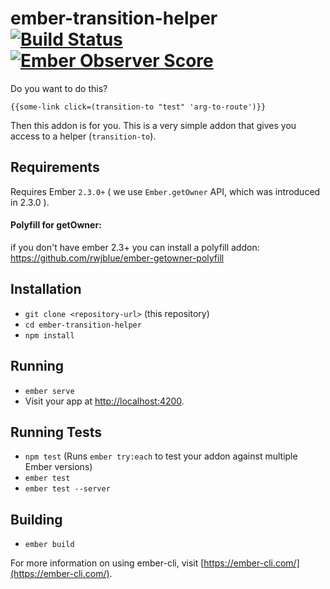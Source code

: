 # ember-transition-helper [![Build Status](https://travis-ci.org/peec/ember-transition-helper.svg)](https://travis-ci.org/peec/ember-transition-helper) [![Ember Observer Score](http://emberobserver.com/badges/ember-transition-helper.svg)](http://emberobserver.com/addons/ember-transition-helper)


Do you want to do this?

`{{some-link click=(transition-to "test" 'arg-to-route')}}`

Then this addon is for you. This is a very simple addon that gives you access to a helper (`transition-to`).

## Requirements

Requires Ember `2.3.0+` ( we use `Ember.getOwner` API, which was introduced in 2.3.0 ).

#### Polyfill for getOwner:

if you don't have ember 2.3+ you can install a polyfill addon:
https://github.com/rwjblue/ember-getowner-polyfill

## Installation

* `git clone <repository-url>` (this repository)
* `cd ember-transition-helper`
* `npm install`

## Running

* `ember serve`
* Visit your app at [http://localhost:4200](http://localhost:4200).

## Running Tests

* `npm test` (Runs `ember try:each` to test your addon against multiple Ember versions)
* `ember test`
* `ember test --server`

## Building

* `ember build`

For more information on using ember-cli, visit [https://ember-cli.com/](https://ember-cli.com/).
